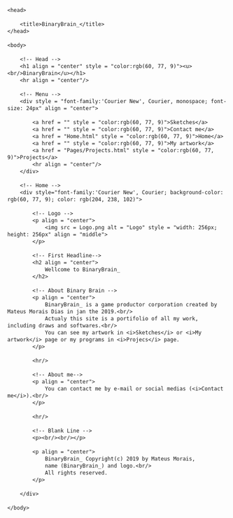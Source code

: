 <html>

    <head>

        <title>BinaryBrain_</title>
    </head>

    <body>

        <!-- Head -->
        <h1 align = "center" style = "color:rgb(60, 77, 9)"><u><br/>BinaryBrain</u></h1>
        <hr align = "center"/>

        <!-- Menu -->
        <div style = "font-family:'Courier New', Courier, monospace; font-size: 24px" align = "center">

            <a href = "" style = "color:rgb(60, 77, 9)">Sketches</a>
            <a href = "" style = "color:rgb(60, 77, 9)">Contact me</a>
            <a href = "Home.html" style = "color:rgb(60, 77, 9)">Home</a>
            <a href = "" style = "color:rgb(60, 77, 9)">My artwork</a>
            <a href = "Pages/Projects.html" style = "color:rgb(60, 77, 9)">Projects</a>
            <hr align = "center"/>
        </div>

        <!-- Home -->
        <div style="font-family:'Courier New', Courier; background-color: rgb(60, 77, 9); color: rgb(204, 238, 102)">

            <!-- Logo -->
            <p align = "center">
                <img src = Logo.png alt = "Logo" style = "width: 256px; height: 256px" align = "middle">
            </p>
        
            <!-- First Headline-->
            <h2 align = "center">
                Wellcome to BinaryBrain_
            </h2>

            <!-- About Binary Brain -->
            <p align = "center">
                BinaryBrain_ is a game productor corporation created by Mateus Morais Dias in jan the 2019.<br/>
                Actualy this site is a portifolio of all my work, including draws and softwares.<br/>
                You can see my artwork in <i>Sketches</i> or <i>My artwork</i> page or my programs in <i>Projecs</i> page.
            </p>

            <hr/>

            <!-- About me-->
            <p align = "center">
                You can contact me by e-mail or social medias (<i>Contact me</i>).<br/>
            </p>

            <hr/>

            <!-- Blank Line -->
            <p><br/><br/></p>

            <p align = "center">
                BinaryBrain_ Copyright(c) 2019 by Mateus Morais,
                name (BinaryBrain_) and logo.<br/>
                All rights reserved.
            </p>

        </div>

    </body>
</html>